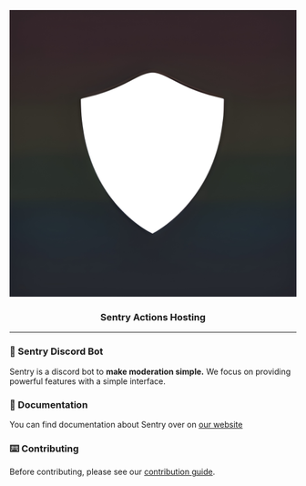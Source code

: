 <p align="center">
<img src="../website/public/logo.jpg">
</p>


<h3 align="center" width="200" height="200"><b> Sentry Actions Hosting </b></h3>

-------

### 🤖 Sentry Discord Bot

Sentry is a discord bot to **make moderation simple.** We focus on providing powerful features with a simple interface.

### 📜 Documentation

You can find documentation about Sentry over on [our website](https://sentry.penpow.dev)

### ⌨️ Contributing

Before contributing, please see our [contribution guide](https://sentry.penpow.dev/docs/contributing).